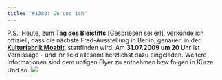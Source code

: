 ```yaml
---
title: "#1380: Du und ich"
---
```


P.S.:
Heute, zum <a href="http://www.fonflatter.de/kalender"><strong>Tag des Bleistifts</strong></a> [Gespriesen sei er!], verkünde ich offiziell, dass die nächste Fred-Ausstellung in Berlin, genauer: in der <a href="http://www.kulturfabrik-moabit.de/"><strong>Kulturfabrik Moabit</strong></a>, stattfinden wird. Am <strong>31.07.2009 um 20 Uhr</strong> ist Vernissage - und ihr seid allesamt herzlichst dazu eingeladen. 
Weitere Informationen sind dem untigen Flyer zu entnehmen bzw folgen in Kürze. Und so.
<a href="http://www.fonflatter.de/bilder/ausstellung4/ausstellung_berlin.png"><img src="http://www.fonflatter.de/bilder/ausstellung4/ausstellung_berlin_s.png"></a>
